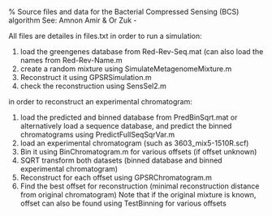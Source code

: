 % Source files and data for the Bacterial Compressed Sensing (BCS) algorithm
See: Amnon Amir & Or Zuk - 

All files are detailes in files.txt
in order to run a simulation:
1. load the greengenes database from Red-Rev-Seq.mat (can also load the names from Red-Rev-Name.m
2. create a random mixture using SimulateMetagenomeMixture.m 
3. Reconstruct it using GPSRSimulation.m 
4. check the reconstruction using SensSel2.m 

in order to reconstruct an experimental chromatogram:
1. load the predicted and binned database from PredBinSqrt.mat
or alternatively
	load a sequence database, and predict the binned chromatograms using PredictFullSeqSqrVar.m 
2. load an experimental chromatogram (such as 3603_mix5-1510R.scf)
3. Bin it using BinChromatogram.m for various offsets (if offset unknown)
4. SQRT transform both datasets (binned database and binned experimental chromatogram)
5. Reconstruct for each offset using GPSRChromatogram.m
6. Find the best offset for reconstruction (minimal reconstruction distance from original chromatogram)
Note that if the original mixture is known, offset can also be found using TestBinning for various offsets


